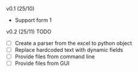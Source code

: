 v0.1 (25/10)
- Support form 1


v0.2 (25/11)
TODO
- [ ] Create a parser from the excel to python object
- [ ] Replace hardcoded text with dynamic fields 
- [ ] Provide files from command line
- [ ] Provide files from GUI